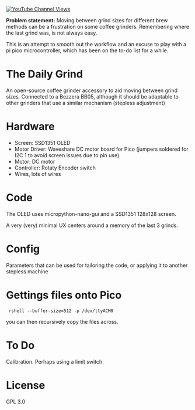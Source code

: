 [![YouTube Channel Views](https://img.shields.io/youtube/channel/views/UCz5BOU9J9pB_O0B8-rDjCWQ?label=YouTube&style=social)](https://www.youtube.com/channel/UCz5BOU9J9pB_O0B8-rDjCWQ)

**Problem statement:** Moving between grind sizes for different brew methods can be a frustration on some coffee grinders. Remembering where the last grind was, is not always easy.

This is an attempt to smooth out the workflow and an excuse to play with a pi pico microcontroller, which has been on the to-do list for a while. 

# The Daily Grind

An open-source coffee grinder accessory to aid moving between grind sizes. Connected to a Bezzera BB05, although it should be adaptable to other grinders that use a similar mechanism (stepless adjustment)

# Hardware

- Screen: SSD1351 OLED
- Motor Driver: Waveshare DC motor board for Pico (jumpers soldered for I2C 1 to avoid screen issues due to pin use)
- Motor: DC motor
- Controller: Rotaty Encoder switch
- Wires, lots of wires

# Code

The OLED uses micropython-nano-gui and a SSD1351 128x128 screen.

A very (very) minimal UX centers around a memory of the last 3 grinds.

# Config

Parameters that can be used for tailoring the code, or applying it to another stepless machine

# Gettings files onto Pico

     rshell --buffer-size=512 -p /dev/ttyACM0
     
 you can then recursively copy the files across.
     
# To Do

Calibration. Perhaps using a limit switch. 

# License 

GPL 3.0
